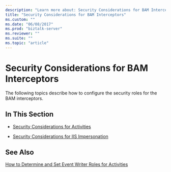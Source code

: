 ```yaml
---
description: "Learn more about: Security Considerations for BAM Interceptors"
title: "Security Considerations for BAM Interceptors"
ms.custom: ""
ms.date: "06/08/2017"
ms.prod: "biztalk-server"
ms.reviewer: ""
ms.suite: ""
ms.topic: "article"
---
```

# Security Considerations for BAM Interceptors
The following topics describe how to configure the security roles for the BAM interceptors.  
  
## In This Section  
  
-   [Security Considerations for Activities](../core/security-considerations-for-activities.md)  
  
-   [Security Considerations for IIS Impersonation](../core/security-considerations-for-iis-impersonation.md)  
  
## See Also  
 [How to Determine and Set Event Writer Roles for Activities](../core/how-to-determine-and-set-event-writer-roles-for-activities.md)
